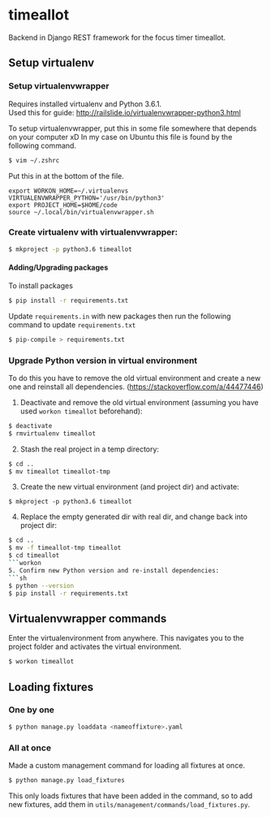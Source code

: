 # timeallot

Backend in Django REST framework for the focus timer timeallot.


## Setup virtualenv

### Setup virtualenvwrapper
Requires installed virtualenv and Python 3.6.1. <br>
Used this for guide: http://railslide.io/virtualenvwrapper-python3.html

To setup virtualenvwrapper, put this in some file somewhere that depends on your computer xD
In my case on Ubuntu this file is found by the following command.
```sh
$ vim ~/.zshrc
```
Put this in at the bottom of the file.
```
export WORKON_HOME=~/.virtualenvs
VIRTUALENVWRAPPER_PYTHON='/usr/bin/python3'
export PROJECT_HOME=$HOME/code
source ~/.local/bin/virtualenvwrapper.sh
```

### Create virtualenv with virtualenvwrapper:
```sh
$ mkproject -p python3.6 timeallot
```

#### Adding/Upgrading packages
To install packages
```sh
$ pip install -r requirements.txt
```

Update ```requirements.in``` with new packages then run the following command to update ```requirements.txt```
```sh
$ pip-compile > requirements.txt
```

### Upgrade Python version in virtual environment
To do this you have to remove the old virtual environment and create a new one 
and reinstall all dependencies. (https://stackoverflow.com/a/44477446)


1. Deactivate and remove the old virtual environment (assuming you have used ```workon timeallot``` beforehand):
```sh
$ deactivate
$ rmvirtualenv timeallot
```
2. Stash the real project in a temp directory:
```sh
$ cd ..
$ mv timeallot timeallot-tmp
```
3. Create the new virtual environment (and project dir) and activate:
```
$ mkproject -p python3.6 timeallot
```
4. Replace the empty generated dir with real dir, and change back into project dir:
```sh
$ cd ..
$ mv -f timeallot-tmp timeallot
$ cd timeallot
```workon 
5. Confirm new Python version and re-install dependencies:
```sh
$ python --version
$ pip install -r requirements.txt
```

## Virtualenvwrapper commands
Enter the virtualenvironment from anywhere. This navigates you to the 
project folder and activates the virtual environment.
```sh
$ workon timeallot
```

## Loading fixtures
### One by one
```sh
$ python manage.py loaddata <nameoffixture>.yaml
```
### All at once
Made a custom management command for loading all fixtures at once.
```sh
$ python manage.py load_fixtures
```
This only loads fixtures that have been added in the command, so to add
new fixtures, add them in ```utils/management/commands/load_fixtures.py```.